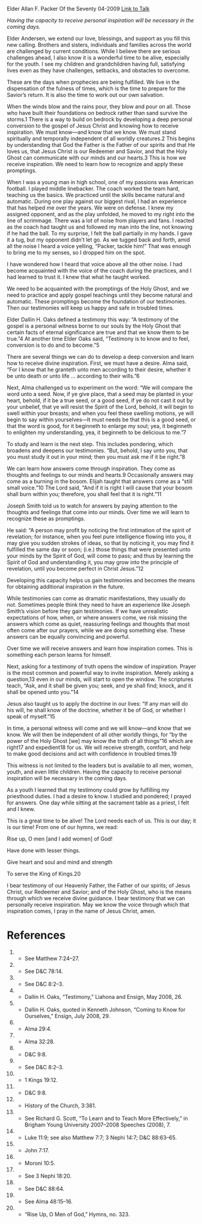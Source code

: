 Elder Allan F. Packer
Of the Seventy
04-2009
[Link to Talk](https://www.churchofjesuschrist.org/study/general-conference/2009/04/finding-strength-in-challenging-times?lang=eng)

_Having the capacity to receive personal inspiration will be necessary in the coming days._

Elder Andersen, we extend our love, blessings, and support as you fill this new calling. Brothers and sisters, individuals and families across the world are challenged by current conditions. While I believe there are serious challenges ahead, I also know it is a wonderful time to be alive, especially for the youth. I see my children and grandchildren having full, satisfying lives even as they have challenges, setbacks, and obstacles to overcome.

These are the days when prophecies are being fulfilled. We live in the dispensation of the fulness of times, which is the time to prepare for the Savior’s return. It is also the time to work out our own salvation.

When the winds blow and the rains pour, they blow and pour on all. Those who have built their foundations on bedrock rather than sand survive the storms.1 There is a way to build on bedrock by developing a deep personal conversion to the gospel of Jesus Christ and knowing how to receive inspiration. We must know—and know that we know. We must stand spiritually and temporally independent of all worldly creatures.2 This begins by understanding that God the Father is the Father of our spirits and that He loves us, that Jesus Christ is our Redeemer and Savior, and that the Holy Ghost can communicate with our minds and our hearts.3 This is how we receive inspiration. We need to learn how to recognize and apply these promptings.

When I was a young man in high school, one of my passions was American football. I played middle linebacker. The coach worked the team hard, teaching us the basics. We practiced until the skills became natural and automatic. During one play against our biggest rival, I had an experience that has helped me over the years. We were on defense. I knew my assigned opponent, and as the play unfolded, he moved to my right into the line of scrimmage. There was a lot of noise from players and fans. I reacted as the coach had taught us and followed my man into the line, not knowing if he had the ball. To my surprise, I felt the ball partially in my hands. I gave it a tug, but my opponent didn’t let go. As we tugged back and forth, amid all the noise I heard a voice yelling, “Packer, tackle him!” That was enough to bring me to my senses, so I dropped him on the spot.

I have wondered how I heard that voice above all the other noise. I had become acquainted with the voice of the coach during the practices, and I had learned to trust it. I knew that what he taught worked.

We need to be acquainted with the promptings of the Holy Ghost, and we need to practice and apply gospel teachings until they become natural and automatic. These promptings become the foundation of our testimonies. Then our testimonies will keep us happy and safe in troubled times.

Elder Dallin H. Oaks defined a testimony this way: “A testimony of the gospel is a personal witness borne to our souls by the Holy Ghost that certain facts of eternal significance are true and that we know them to be true.”4 At another time Elder Oaks said, “Testimony is to know and to feel, conversion is to do and to become.”5

There are several things we can do to develop a deep conversion and learn how to receive divine inspiration. First, we must have a desire. Alma said, “For I know that he granteth unto men according to their desire, whether it be unto death or unto life … according to their wills.”6

Next, Alma challenged us to experiment on the word: “We will compare the word unto a seed. Now, if ye give place, that a seed may be planted in your heart, behold, if it be a true seed, or a good seed, if ye do not cast it out by your unbelief, that ye will resist the Spirit of the Lord, behold, it will begin to swell within your breasts; and when you feel these swelling motions, ye will begin to say within yourselves—It must needs be that this is a good seed, or that the word is good, for it beginneth to enlarge my soul; yea, it beginneth to enlighten my understanding, yea, it beginneth to be delicious to me.”7

To study and learn is the next step. This includes pondering, which broadens and deepens our testimonies. “But, behold, I say unto you, that you must study it out in your mind; then you must ask me if it be right.”8

We can learn how answers come through inspiration. They come as thoughts and feelings to our minds and hearts.9 Occasionally answers may come as a burning in the bosom. Elijah taught that answers come as a “still small voice.”10 The Lord said, “And if it is right I will cause that your bosom shall burn within you; therefore, you shall feel that it is right.”11

Joseph Smith told us to watch for answers by paying attention to the thoughts and feelings that come into our minds. Over time we will learn to recognize these as promptings.

He said: “A person may profit by noticing the first intimation of the spirit of revelation; for instance, when you feel pure intelligence flowing into you, it may give you sudden strokes of ideas, so that by noticing it, you may find it fulfilled the same day or soon; (i.e.) those things that were presented unto your minds by the Spirit of God, will come to pass; and thus by learning the Spirit of God and understanding it, you may grow into the principle of revelation, until you become perfect in Christ Jesus.”12

Developing this capacity helps us gain testimonies and becomes the means for obtaining additional inspiration in the future.

While testimonies can come as dramatic manifestations, they usually do not. Sometimes people think they need to have an experience like Joseph Smith’s vision before they gain testimonies. If we have unrealistic expectations of how, when, or where answers come, we risk missing the answers which come as quiet, reassuring feelings and thoughts that most often come after our prayers, while we are doing something else. These answers can be equally convincing and powerful.

Over time we will receive answers and learn how inspiration comes. This is something each person learns for himself.

Next, asking for a testimony of truth opens the window of inspiration. Prayer is the most common and powerful way to invite inspiration. Merely asking a question,13 even in our minds, will start to open the window. The scriptures teach, “Ask, and it shall be given you; seek, and ye shall find; knock, and it shall be opened unto you.”14

Jesus also taught us to apply the doctrine in our lives: “If any man will do his will, he shall know of the doctrine, whether it be of God, or whether I speak of myself.”15

In time, a personal witness will come and we will know—and know that we know. We will then be independent of all other worldly things, for “by the power of the Holy Ghost [we] may know the truth of all things”16 which are right17 and expedient18 for us. We will receive strength, comfort, and help to make good decisions and act with confidence in troubled times.19

This witness is not limited to the leaders but is available to all men, women, youth, and even little children. Having the capacity to receive personal inspiration will be necessary in the coming days.

As a youth I learned that my testimony could grow by fulfilling my priesthood duties. I had a desire to know. I studied and pondered; I prayed for answers. One day while sitting at the sacrament table as a priest, I felt and I knew.

This is a great time to be alive! The Lord needs each of us. This is our day; it is our time! From one of our hymns, we read:





Rise up, O men [and I add women] of God!

Have done with lesser things.

Give heart and soul and mind and strength

To serve the King of Kings.20





I bear testimony of our Heavenly Father, the Father of our spirits; of Jesus Christ, our Redeemer and Savior; and of the Holy Ghost, who is the means through which we receive divine guidance. I bear testimony that we can personally receive inspiration. May we know the voice through which that inspiration comes, I pray in the name of Jesus Christ, amen.

# References
1. - See Matthew 7:24–27.
2. - See D&C 78:14.
3. - See D&C 8:2–3.
4. - Dallin H. Oaks, “Testimony,” Liahona and Ensign, May 2008, 26.
5. - Dallin H. Oaks, quoted in Kenneth Johnson, “Coming to Know for Ourselves,” Ensign, July 2008, 29.
6. - Alma 29:4.
7. - Alma 32:28.
8. - D&C 9:8.
9. - See D&C 8:2–3.
10. - 1 Kings 19:12.
11. - D&C 9:8.
12. - History of the Church, 3:381.
13. - See Richard G. Scott, “To Learn and to Teach More Effectively,” in Brigham Young University 2007–2008 Speeches (2008), 7.
14. - Luke 11:9; see also Matthew 7:7; 3 Nephi 14:7; D&C 88:63–65.
15. - John 7:17.
16. - Moroni 10:5.
17. - See 3 Nephi 18:20.
18. - See D&C 88:64.
19. - See Alma 48:15–16.
20. - “Rise Up, O Men of God,” Hymns, no. 323.
